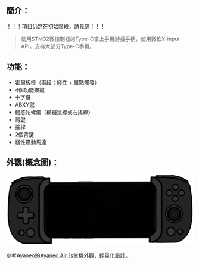 ## 簡介：
！！！項目仍然在初始階段，請見諒！！！
> 使用STM32微控制器的Type-C掌上手機游戲手柄，使用微軟X-input API，支持大部分Type-C手機。
## 功能：
- 霍爾板機（兩段：綫性 + 單點觸發）
- 4個功能按鍵
- 十字鍵
- ABXY鍵
- 體感陀螺儀（模擬鼠標或右搖桿）
- 肩鍵
- 搖桿
- 2個背鍵
- 綫性震動馬達
## 外觀(概念圖)：
![圖片](https://github.com/WuJoe826/STM32_Mobile_Controller/blob/main/Images/concept_pic.png "概念圖")

參考Ayaneo的[Ayaneo Air 1s](https://ayaneo.com.cn/product/AYANEOAIR1S)掌機外觀，輕量化設計。  
